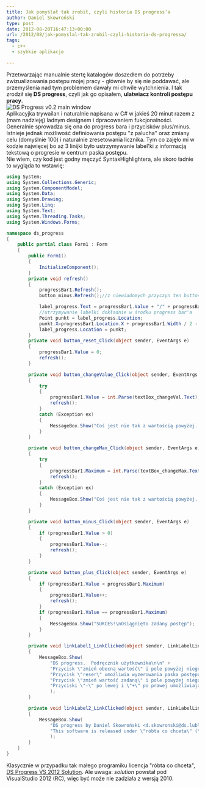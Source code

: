 ```yaml
---
title: Jak pomyślał tak zrobił, czyli historia DS progress’a
author: Daniel Skowroński
type: post
date: 2012-08-20T16:47:13+00:00
url: /2012/08/jak-pomyslal-tak-zrobil-czyli-historia-ds-progressa/
tags:
  - c++
  - szybkie aplikacje

---
```

Przetwarzając manualnie stertę katalogów doszedłem do potrzeby zwizualizowania postępu mojej pracy - głównie by się nie poddawać, ale przemyślenia nad tym problemem dawały mi chwile wytchnienia. I tak zrodził się **DS progress**, czyli jak go opisałem, **ulatwiacz kontroli postępu pracy**.  
![DS Progress v0.2 main window](/wp-content/uploads/2012/08/dsprogressv0-02_screen.png)  
Aplikacyjka trywailan i naturalnie napisana w C# w jakieś 20 minut razem z (mam nadzieję) ladnym designem i dpracowaniem fukcjonalności. Generalnie sprowadza się ona do progress bara i przycisków plus/minus. Istnieje jednak możliwość definiowania postępu "z palucha" oraz zmiany celu (domyślnie 100) i naturalnie zresetowania licznika. Tym co zajęło mi w kodzie najwięcej bo aż 3 linijki było ustrzymywanie label'ki z informacją tekstową o progresie w centrum paska postępu.  
Nie wiem, czy kod jest godny męczyć SyntaxHighlightera, ale skoro ładnie to wygląda to wstawię:

```c#
using System;
using System.Collections.Generic;
using System.ComponentModel;
using System.Data;
using System.Drawing;
using System.Linq;
using System.Text;
using System.Threading.Tasks;
using System.Windows.Forms;

namespace ds_progress
{
    public partial class Form1 : Form
    {
        public Form1()
        {
            InitializeComponent();
        }
        private void refresh()
        {
            progressBar1.Refresh();
            button_minus.Refresh();//z niewiadomych przyczyn ten button się czasem kasuje

            label_progress.Text = progressBar1.Value + "/" + progressBar1.Maximum;
            //utrzymywanie labelki dokładnie w środku progress bar'a
            Point punkt = label_progress.Location;
            punkt.X=progressBar1.Location.X + progressBar1.Width / 2 - label_progress.Width / 2;
            label_progress.Location = punkt;
        }
        private void button_reset_Click(object sender, EventArgs e)
        {
            progressBar1.Value = 0;
            refresh();
        }

        private void button_changeValue_Click(object sender, EventArgs e)
        {
            try
            {
                progressBar1.Value = int.Parse(textBox_changeVal.Text);
                refresh();
            }
            catch (Exception ex)
            {
                MessageBox.Show("Coś jest nie tak z wartością powyżej. \nSpróbuj jeszcze raz");
            }
        }

        private void button_changeMax_Click(object sender, EventArgs e)
        {
            try
            {
                progressBar1.Maximum = int.Parse(textBox_changeMax.Text);
                refresh();
            }
            catch (Exception ex)
            {
                MessageBox.Show("Coś jest nie tak z wartością powyżej. \nSpróbuj jeszcze raz");
            }
        }

        private void button_minus_Click(object sender, EventArgs e)
        {
            if (progressBar1.Value > 0)
            {
                progressBar1.Value--;
                refresh();
            }
        }

        private void button_plus_Click(object sender, EventArgs e)
        {
            if (progressBar1.Value < progressBar1.Maximum)
            {
                progressBar1.Value++;
                refresh();
            }
            if (progressBar1.Value == progressBar1.Maximum) 
            {
                MessageBox.Show("SUKCES!\nOsiągnięto zadany postęp");
            }
        }

        private void linkLabel1_LinkClicked(object sender, LinkLabelLinkClickedEventArgs e)
        {
            MessageBox.Show(
                "DS progress.  Podręcznik użytkownika\n\n" +
                "Przycisk \"zmień obecną wartość\" i pole powyżej niego umżliwiają wprowadzenie wartości początkowej\n" +
                "Przycisk \"reser\" umożliwia wyzerowania paska postępu\n" +
                "Przycisk \"zmień wartość zadaną\" i pole powyżej niego umżliwiają zmianę maksimu paska postępu (n.p.) ilość stron do przeczytania\n" +
                "Przyciski \"-\" po lewej i \"+\" po prawej umożliwiają kontrolę wartości\n"
                );
        }

        private void linkLabel2_LinkClicked(object sender, LinkLabelLinkClickedEventArgs e)
        {
            MessageBox.Show(
                "DS progress by Daniel Skowroński <d.skowronski@ds.lublin.pl>\n" +
                "This software is released under \"róbta co chceta\" (\"do what you want\") so it's free and open source, I am not responsible for any destruction it may provide and you can do with it anything you want (even you as MS programmer can implement to Windows Server and sell as your software), but I appreciate adding info that I'm the original author. Thank you."
                );
        }
    }
}
```

Klasycznie w przypadku tak małego programiku licencja "róbta co chceta", [DS Progress VS 2012 Solution][2]. Ale uwaga: _solution_ powstał pod VisualStudio 2012 (RC), więc być może nie zadziała z wersją 2010.

 [1]: /wp-content/uploads/2012/08/dsprogressv0-02_screen.png
 [2]: /wp-content/uploads/2012/08/ds_progress.zip